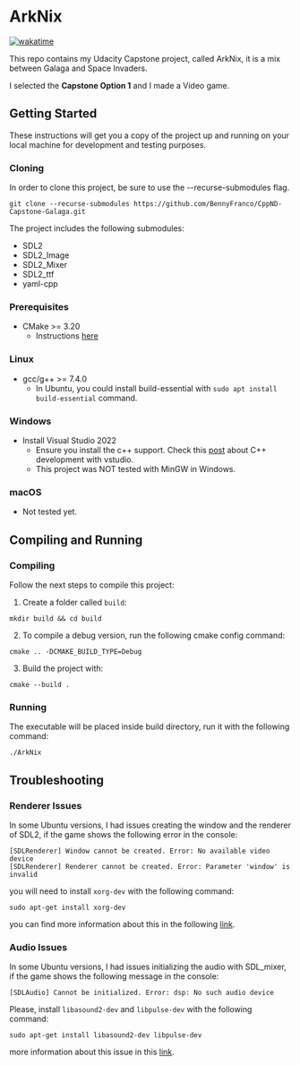 # ArkNix

[![wakatime](https://wakatime.com/badge/user/52b07b43-d885-460d-9f43-aff8564c26f1/project/3f31fdfb-1ee7-47f9-b23f-8e4f16e6c8cd.svg)](https://wakatime.com/badge/user/52b07b43-d885-460d-9f43-aff8564c26f1/project/3f31fdfb-1ee7-47f9-b23f-8e4f16e6c8cd)

This repo contains my Udacity Capstone project, called ArkNix, it is a mix between Galaga and Space Invaders.

I selected the **Capstone Option 1** and I made a Video game.

## Getting Started

These instructions will get you a copy of the project up and running on your local machine for development and testing
purposes.

### Cloning

In order to clone this project, be sure to use the --recurse-submodules flag.

``
git clone --recurse-submodules https://github.com/BennyFranco/CppND-Capstone-Galaga.git
``

The project includes the following submodules:

- SDL2
- SDL2_Image
- SDL2_Mixer
- SDL2_ttf
- yaml-cpp

### Prerequisites

- CMake >= 3.20
    - Instructions [here](https://cmake.org/install/)

### Linux

- gcc/g++ >= 7.4.0
    - In Ubuntu, you could install build-essential with `sudo apt install build-essential` command.

### Windows

- Install Visual Studio 2022
    - Ensure you install the c++ support. Check
      this [post](https://devblogs.microsoft.com/cppblog/getting-started-with-visual-studio-for-c-and-cpp-development/)
      about C++ development with vstudio.
    - This project was NOT tested with MinGW in Windows.

### macOS

- Not tested yet.

## Compiling and Running

### Compiling

Follow the next steps to compile this project:

1. Create a folder called `build`:

``` 
mkdir build && cd build
```

2. To compile a debug version, run the following cmake config command:

``` 
cmake .. -DCMAKE_BUILD_TYPE=Debug 
```

3. Build the project with:

``` 
cmake --build .
```

### Running

The executable will be placed inside build directory, run it with the following command:

```
./ArkNix
```

## Troubleshooting

### Renderer Issues

In some Ubuntu versions, I had issues creating the window and the renderer of SDL2, if the game shows the following
error
in the console:

```
[SDLRenderer] Window cannot be created. Error: No available video device
[SDLRenderer] Renderer cannot be created. Error: Parameter 'window' is invalid
```

you will need to install `xorg-dev` with the following command:

```
sudo apt-get install xorg-dev
```

you can find more information about this in the
following [link](https://askubuntu.com/questions/443053/could-not-initialize-sdl-no-available-video-device-dont-move).

### Audio Issues

In some Ubuntu versions, I had issues initializing the audio with SDL_mixer, if the game shows the following message
in the console:

```
[SDLAudio] Cannot be initialized. Error: dsp: No such audio device
```

Please, install `libasound2-dev` and `libpulse-dev` with the following command:

```
sudo apt-get install libasound2-dev libpulse-dev
```

more information about this issue in
this [link](http://forums.libsdl.org/viewtopic.php?t=7609&sid=40fdb9756b8e22e1b8253cda3338845f).